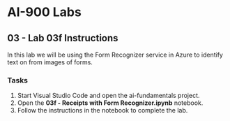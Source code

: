 # AI-900 Labs
## 03 - Lab 03f Instructions
In this lab we will be using the Form Recognizer service in Azure to identify text on from images of forms.

### Tasks
1.	Start Visual Studio Code and open the ai-fundamentals project.
2.  Open the **03f - Receipts with Form Recognizer.ipynb** notebook.
3.  Follow the instructions in the notebook to complete the lab.
